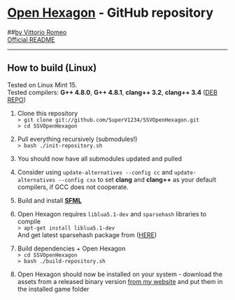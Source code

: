 # [Open Hexagon](http://www.facebook.com/OpenHexagon) - GitHub repository
##[by Vittorio Romeo](http://vittorioromeo.info) </br>
[Official README](http://vittorioromeo.info/Downloads/OpenHexagon/README.html)

----------

## How to build (Linux)

Tested on Linux Mint 15. </br>
Tested compilers: **G++ 4.8.0**, **G++ 4.8.1**, **clang++ 3.2**, **clang++ 3.4** ([DEB REPO](http://llvm.org/apt/))

1. Clone this repository </br>
`> git clone git://github.com/SuperV1234/SSVOpenHexagon.git` </br>
`> cd SSVOpenHexagon`

2. Pull everything recursively (submodules!) </br>
`> bash ./init-repository.sh`

3. You should now have all submodules updated and pulled
4. Consider using `update-alternatives --config cc` and `update-alternatives --config cxx` to set **clang** and **clang++** as your default compilers, if GCC does not cooperate.

5. Build and install [**SFML**](http://sfmlcoder.wordpress.com/2011/08/16/building-sfml-2-0-with-make-for-gcc/ "**SFML**")

6. Open Hexagon requires `liblua5.1-dev` and `sparsehash` libraries to compile </br>
`> apt-get install liblua5.1-dev` </br>
And get latest sparsehash package from ([HERE](https://code.google.com/p/sparsehash/downloads/list))

7. Build dependencies + Open Hexagon </br>
`> cd SSVOpenHexagon` </br>
`> bash ./build-repository.sh`

8. Open Hexagon should now be installed on your system - download the assets from a released binary version [from my website](http://vittorioromeo.info) and put them in the installed game folder